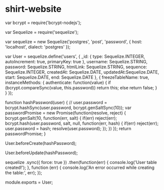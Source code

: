 # shirt-website

var bcrypt = require('bcrypt-nodejs');

var Sequelize = require('sequelize');

var sequelize = new Sequelize('postgres', 'post', 'password', {
    host: 'localhost',
    dialect: 'postgres'
});

var User = sequelize.define('users', {
    _id: {
        type: Sequelize.INTEGER,
        autoIncrement: true,
        primaryKey: true
    },
    username: Sequelize.STRING,
    password: Sequelize.STRING,
    htmlLink: Sequelize.STRING,
    sequence: Sequelize.INTEGER,
    createdAt: Sequelize.DATE,
    updatedAt:Sequelize.DATE,
    start: Sequelize.DATE,
    end: Sequelize.DATE
},
{
    freezeTableName: true,
    instanceMethods: {
        authenticate: function(value) {
            if (bcrypt.compareSync(value, this.password))
                return this;
            else
                return false;
        }
    }
});

function hashPassword(user) {
    // user.password = bcrypt.hashSync(user.password, bcrypt.genSaltSync(10));
    var passwordPromise = new Promise(function(resolve, reject) {
        bcrypt.genSalt(10, function(err, salt) {
            if(err)
                reject(err);
            bcrypt.hash(user.password, salt, null, function(err, hash) {
                if(err)
                    reject(err);
                user.password = hash;
                resolve(user.password);
            });
        })
    });
    return passwordPromise;
}

User.beforeCreate(hashPassword);

User.beforeUpdate(hashPassword);

sequelize
    .sync({ force: true })
    .then(function(err) {
        console.log('User table created!');
    }, function (err) {
        console.log('An error occurred while creating the table:', err);
    });

module.exports = User;
